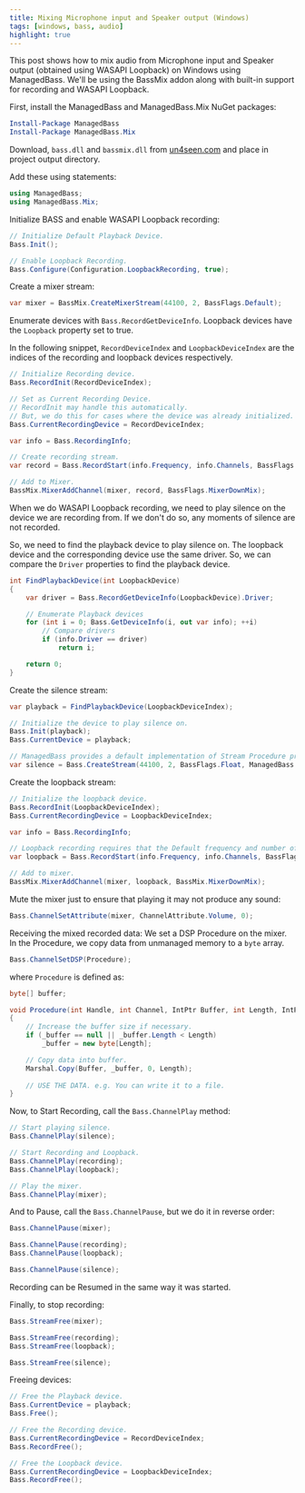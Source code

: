 ```yaml
---
title: Mixing Microphone input and Speaker output (Windows)
tags: [windows, bass, audio]
highlight: true
---
```


This post shows how to mix audio from Microphone input and Speaker output (obtained using WASAPI Loopback) on Windows using ManagedBass.
We'll be using the BassMix addon along with built-in support for recording and WASAPI Loopback.

First, install the ManagedBass and ManagedBass.Mix NuGet packages:

```powershell
Install-Package ManagedBass
Install-Package ManagedBass.Mix
```

Download, `bass.dll` and `bassmix.dll` from [un4seen.com](https://un4seen.com/bass.html) and place in project output directory.

Add these using statements:

```csharp
using ManagedBass;
using ManagedBass.Mix;
```

Initialize BASS and enable WASAPI Loopback recording:

```csharp
// Initialize Default Playback Device.
Bass.Init();

// Enable Loopback Recording.
Bass.Configure(Configuration.LoopbackRecording, true);
```

Create a mixer stream:

```csharp
var mixer = BassMix.CreateMixerStream(44100, 2, BassFlags.Default);
```

Enumerate devices with `Bass.RecordGetDeviceInfo`.
Loopback devices have the `Loopback` property set to true.

In the following snippet, `RecordDeviceIndex` and `LoopbackDeviceIndex` are the indices of the recording and loopback devices respectively.

```csharp
// Initialize Recording device.
Bass.RecordInit(RecordDeviceIndex);

// Set as Current Recording Device.
// RecordInit may handle this automatically.
// But, we do this for cases where the device was already initialized.
Bass.CurrentRecordingDevice = RecordDeviceIndex;

var info = Bass.RecordingInfo;

// Create recording stream.
var record = Bass.RecordStart(info.Frequency, info.Channels, BassFlags.Float | BassFlags.RecordPause, null);

// Add to Mixer.
BassMix.MixerAddChannel(mixer, record, BassFlags.MixerDownMix);
```

When we do WASAPI Loopback recording, we need to play silence on the device we are recording from.
If we don't do so, any moments of silence are not recorded.

So, we need to find the playback device to play silence on.
The loopback device and the corresponding device use the same driver.
So, we can compare the `Driver` properties to find the playback device.

```csharp
int FindPlaybackDevice(int LoopbackDevice)
{
    var driver = Bass.RecordGetDeviceInfo(LoopbackDevice).Driver;

    // Enumerate Playback devices
    for (int i = 0; Bass.GetDeviceInfo(i, out var info); ++i)
        // Compare drivers
        if (info.Driver == driver)
            return i;

    return 0;
}
```

Create the silence stream:

```csharp
var playback = FindPlaybackDevice(LoopbackDeviceIndex);

// Initialize the device to play silence on.
Bass.Init(playback);
Bass.CurrentDevice = playback;

// ManagedBass provides a default implementation of Stream Procedure producing silence.
var silence = Bass.CreateStream(44100, 2, BassFlags.Float, ManagedBass.Extensions.SilenceStreamProcedure);
```

Create the loopback stream:

```csharp
// Initialize the loopback device.
Bass.RecordInit(LoopbackDeviceIndex);
Bass.CurrentRecordingDevice = LoopbackDeviceIndex;

var info = Bass.RecordingInfo;

// Loopback recording requires that the Default frequency and number of channels be used.
var loopback = Bass.RecordStart(info.Frequency, info.Channels, BassFlags.Float | Bass.RecordPause, null);

// Add to mixer.
BassMix.MixerAddChannel(mixer, loopback, BassMix.MixerDownMix);
```

Mute the mixer just to ensure that playing it may not produce any sound:

```csharp
Bass.ChannelSetAttribute(mixer, ChannelAttribute.Volume, 0);
```

Receiving the mixed recorded data:
We set a DSP Procedure on the mixer.
In the Procedure, we copy data from unmanaged memory to a `byte` array.

```csharp
Bass.ChannelSetDSP(Procedure);
```

where `Procedure` is defined as:

```csharp
byte[] buffer;

void Procedure(int Handle, int Channel, IntPtr Buffer, int Length, IntPtr User)
{
    // Increase the buffer size if necessary.
    if (_buffer == null || _buffer.Length < Length)
        _buffer = new byte[Length];

    // Copy data into buffer.
    Marshal.Copy(Buffer, _buffer, 0, Length);
    
    // USE THE DATA. e.g. You can write it to a file.
}
```

Now, to Start Recording, call the `Bass.ChannelPlay` method:

```csharp
// Start playing silence.
Bass.ChannelPlay(silence);

// Start Recording and Loopback.
Bass.ChannelPlay(recording);
Bass.ChannelPlay(loopback);

// Play the mixer.
Bass.ChannelPlay(mixer);
```

And to Pause, call the `Bass.ChannelPause`, but we do it in reverse order:

```csharp
Bass.ChannelPause(mixer);

Bass.ChannelPause(recording);
Bass.ChannelPause(loopback);

Bass.ChannelPause(silence);
```

Recording can be Resumed in the same way it was started.

Finally, to stop recording:

```csharp
Bass.StreamFree(mixer);

Bass.StreamFree(recording);
Bass.StreamFree(loopback);

Bass.StreamFree(silence);
```

Freeing devices:

```csharp
// Free the Playback device.
Bass.CurrentDevice = playback;
Bass.Free();

// Free the Recording device.
Bass.CurrentRecordingDevice = RecordDeviceIndex;
Bass.RecordFree();

// Free the Loopback device.
Bass.CurrentRecordingDevice = LoopbackDeviceIndex;
Bass.RecordFree();
```
